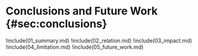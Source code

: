 # Conclusions and Future Work {#sec:conclusions}

!include(01_summary.md)
!include(02_relation.md)
!include(03_impact.md)
!include(04_limitation.md)
!include(05_future_work.md)
